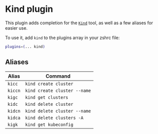 # Kind plugin

This plugin adds completion for the [`Kind`](https://kind.sigs.k8s.io/) tool, as
well as a few aliases for easier use.

To use it, add `kind` to the plugins array in your zshrc file:

```zsh
plugins=(... kind)
```

## Aliases

| Alias   | Command                      |
| ------- | ---------------------------- |
| `kicc`  | `kind create cluster`        |
| `kiccn` | `kind create cluster --name` |
| `kigc`  | `kind get clusters`          |
| `kidc`  | `kind delete cluster`        |
| `kidcn` | `kind delete cluster --name` |
| `kidca` | `kind delete clusters -A`    |
| `kigk`  | `kind get kubeconfig`        |
